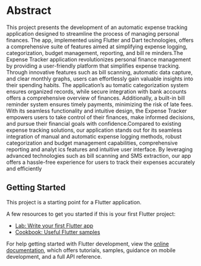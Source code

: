# Abstract

 This project presents the development of an automatic expense tracking application
 designed to streamline the process of managing personal finances. The app, implemented
 using Flutter and Dart technologies, offers a comprehensive suite of features aimed at
 simplifying expense logging, categorization, budget management, reporting, and bill re
minders.The Expense Tracker application revolutionizes personal finance management by
 providing a user-friendly platform that simplifies expense tracking. Through innovative
 features such as bill scanning, automatic data capture, and clear monthly graphs, users
 can effortlessly gain valuable insights into their spending habits. The application’s au
tomatic categorization system ensures organized records, while secure integration with
 bank accounts offers a comprehensive overview of finances. Additionally, a built-in bill
 reminder system ensures timely payments, minimizing the risk of late fees. With its
 seamless functionality and intuitive design, the Expense Tracker empowers users to take
 control of their finances, make informed decisions, and pursue their financial goals with
 confidence.Compared to existing expense tracking solutions, our application stands out
 for its seamless integration of manual and automatic expense logging methods, robust
 categorization and budget management capabilities, comprehensive reporting and analyt
ics features and intuitive user interface. By leveraging advanced technologies such as bill
 scanning and SMS extraction, our app offers a hassle-free experience for users to track
 their expenses accurately and efficiently

## Getting Started

This project is a starting point for a Flutter application.

A few resources to get you started if this is your first Flutter project:

- [Lab: Write your first Flutter app](https://docs.flutter.dev/get-started/codelab)
- [Cookbook: Useful Flutter samples](https://docs.flutter.dev/cookbook)

For help getting started with Flutter development, view the
[online documentation](https://docs.flutter.dev/), which offers tutorials,
samples, guidance on mobile development, and a full API reference.
